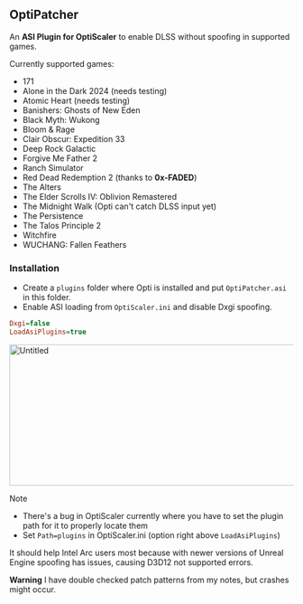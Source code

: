 ## OptiPatcher
An **ASI Plugin for OptiScaler** to enable DLSS without spoofing in supported games. 

Currently supported games:
* 171
* Alone in the Dark 2024 (needs testing)
* Atomic Heart (needs testing)
* Banishers: Ghosts of New Eden
* Black Myth: Wukong
* Bloom & Rage
* Clair Obscur: Expedition 33
* Deep Rock Galactic
* Forgive Me Father 2
* Ranch Simulator
* Red Dead Redemption 2 (thanks to **0x-FADED**)
* The Alters
* The Elder Scrolls IV: Oblivion Remastered
* The Midnight Walk (Opti can't catch DLSS input yet)
* The Persistence
* The Talos Principle 2
* Witchfire
* WUCHANG: Fallen Feathers
  
### Installation
* Create a `plugins` folder where Opti is installed and put `OptiPatcher.asi` in this folder.  
* Enable ASI loading from `OptiScaler.ini` and disable Dxgi spoofing.
```ini
Dxgi=false
LoadAsiPlugins=true
```
<img width="1246" height="250" alt="Untitled" src="https://github.com/user-attachments/assets/08fa4617-50ab-4837-a6c5-a8bda365abb5" />


> [!NOTE]
> * There's a bug in OptiScaler currently where you have to set the plugin path for it to properly locate them  
> * Set `Path=plugins` in OptiScaler.ini (option right above `LoadAsiPlugins`)  

It should help Intel Arc users most because with newer versions of Unreal Engine spoofing has issues, causing D3D12 not supported errors.

**Warning** I have double checked patch patterns from my notes, but crashes might occur.
